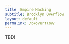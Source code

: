 ```yaml
---
title: Empire Hacking
subtitle: Brooklyn Overflow
layout: default
permalink: /bkoverflow/
---
```


TBD!
